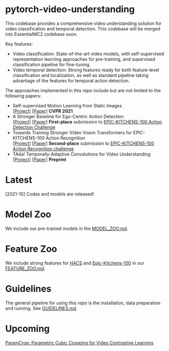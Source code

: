 # pytorch-video-understanding
This codebase provides a comprehensive video understanding solution for video classification and temporal detection.
This codebase will be merged into EssentialMC2 codebase soon.

Key features:
- Video classification: State-of-the-art video models, with self-supervised representation learning approaches for pre-training, and supervised classification pipeline for fine-tuning. 
- Video temporal detection: Strong features ready for both feature-level classification and localization, as well as standard pipeline taking advantage of the features for temporal action detection. 

The approaches implemented in this repo include but are not limited to the following papers:

- Self-supervised Motion Learning from Static Images <br>
[[Project](projects/mosi/README.md)] [[Paper](https://openaccess.thecvf.com/content/CVPR2021/papers/Huang_Self-Supervised_Motion_Learning_From_Static_Images_CVPR_2021_paper)] 
**CVPR 2021**
- A Stronger Baseline for Ego-Centric Action Detection <br>
[[Project](projects/epic-kitchen-tal/README.md)] [[Paper](https://arxiv.org/pdf/2106.06942)] 
**First-place** submission to [EPIC-KITCHENS-100 Action Detection Challenge](https://competitions.codalab.org/competitions/25926#results)
- Towards Training Stronger Video Vision Transformers for EPIC-KITCHENS-100 Action Recognition <br>
[[Project](projects/epic-kitchen-ar/README.md)] [[Paper](https://arxiv.org/pdf/2106.05058)] 
**Second-place** submission to [EPIC-KITCHENS-100 Action Recognition challenge](https://competitions.codalab.org/competitions/25923#results)
- TAda! Temporally-Adaptive Convolutions for Video Understanding <br>
[[Project](projects/tada/README.md)] [[Paper](https://arxiv.org/pdf/2110.06178.pdf)] 
**Preprint**

# Latest

[2021-10] Codes and models are released!

# Model Zoo

We include our pre-trained models in the [MODEL_ZOO.md](MODEL_ZOO.md).

# Feature Zoo

We include strong features for [HACS](http://hacs.csail.mit.edu/) and [Epic-Kitchens-100](https://epic-kitchens.github.io/2021) in our [FEATURE_ZOO.md](FEATURE_ZOO.md).

# Guidelines

The general pipeline for using this repo is the installation, data preparation and running.
See [GUIDELINES.md](GUIDELINES.md).

# Upcoming 
[ParamCrop: Parametric Cubic Cropping for Video Contrastive Learning](https://arxiv.org/abs/2108.10501).